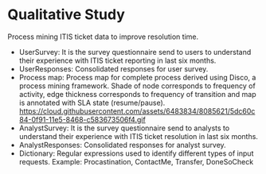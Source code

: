 # Qualitative Study
Process mining ITIS ticket data to improve resolution time.

- UserSurvey: It is the survey questionnaire send to users to understand their experience with ITIS ticket reporting in last six months.
- UserResponses: Consolidated responses for user survey.
- Process map: Process map for complete process derived using Disco, a process mining framework. Shade of node corresponds to frequency of activity, edge thickness corresponds to frequency of transition and map is annotated with SLA state (resume/pause).
https://cloud.githubusercontent.com/assets/6483834/8085621/5dc60c84-0f91-11e5-8468-c583673506f4.gif
- AnalystSurvey: It is the survey questionnaire send to analysts to understand their experience with ITIS ticket resolution in last six months.
- AnalystResponses: Consolidated responses for analyst survey.
- Dictionary: Regular expressions used to identify different types of input requests. Example: Procastination, ContactMe, Transfer, DoneSoCheck
